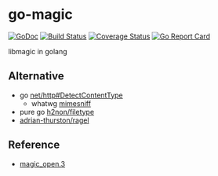 # go-magic

[![GoDoc][doc-img]][doc] [![Build Status][ci-img]][ci] [![Coverage Status][cov-img]][cov]  [![Go Report Card][report-card-img]][report-card]

[doc-img]: https://img.shields.io/badge/go.dev-reference-007d9c?logo=go&logoColor=white&style=flat-square
[doc]: https://pkg.go.dev/github.com/wenerme/go-magic?tab=doc
[ci-img]: https://github.com/wenerme/go-magic/actions/workflows/ci.yml/badge.svg
[ci]: https://github.com/wenerme/go-magic/actions/workflows/ci.yml
[cov-img]: https://codecov.io/gh/wenerme/go-magic/branch/main/graph/badge.svg
[cov]: https://codecov.io/gh/wenerme/go-magic/branch/main
[report-card-img]: https://goreportcard.com/badge/github.com/wenerme/go-magic
[report-card]: https://goreportcard.com/report/github.com/wenerme/go-magic

libmagic in golang

## Alternative

- go [net/http#DetectContentType](https://pkg.go.dev/net/http#DetectContentType)
    - whatwg [mimesniff](https://mimesniff.spec.whatwg.org/)
- pure go [h2non/filetype](https://github.com/h2non/filetype)
- [adrian-thurston/ragel](https://github.com/adrian-thurston/ragel)

## Reference

- [magic_open.3](https://man7.org/linux/man-pages/man3/magic_open.3.html)

